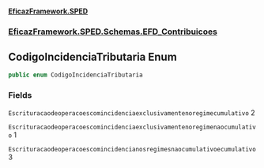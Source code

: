 #### [EficazFramework.SPED](EficazFrameworkSPED.md 'EficazFramework SPED')
### [EficazFramework.SPED.Schemas.EFD_Contribuicoes](EficazFramework.SPED.Schemas.EFD_Contribuicoes.md 'EficazFramework.SPED.Schemas.EFD_Contribuicoes')

## CodigoIncidenciaTributaria Enum

```csharp
public enum CodigoIncidenciaTributaria
```
### Fields

<a name='EficazFramework.SPED.Schemas.EFD_Contribuicoes.CodigoIncidenciaTributaria.Escrituracaodeoperacoescomincidenciaexclusivamentenoregimecumulativo'></a>

`Escrituracaodeoperacoescomincidenciaexclusivamentenoregimecumulativo` 2

<a name='EficazFramework.SPED.Schemas.EFD_Contribuicoes.CodigoIncidenciaTributaria.Escrituracaodeoperacoescomincidenciaexclusivamentenoregimenaocumulativo'></a>

`Escrituracaodeoperacoescomincidenciaexclusivamentenoregimenaocumulativo` 1

<a name='EficazFramework.SPED.Schemas.EFD_Contribuicoes.CodigoIncidenciaTributaria.Escrituracaodeoperacoescomincidencianosregimesnaocumulativoecumulativo'></a>

`Escrituracaodeoperacoescomincidencianosregimesnaocumulativoecumulativo` 3